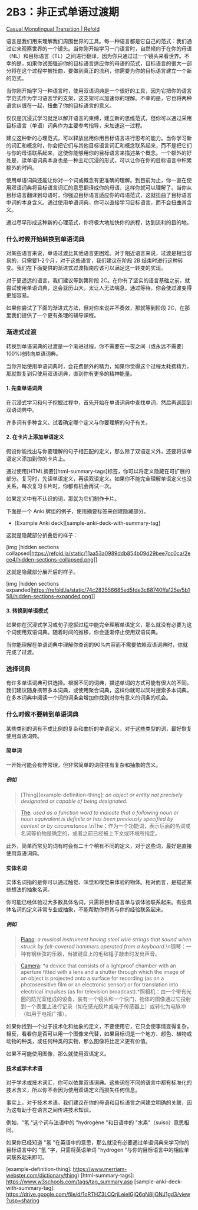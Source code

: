 # 2B3：非正式单语过渡期

[Casual Monolingual Transition | Refold](https://refold.la/roadmap/stage-2/b/casual-monolingual-transition)

语言是我们用来理解我们周围世界的工具。每一种语言都是它自己的范式：我们通过它来观察世界的一个镜头。当你刚开始学习一门语言时，自然倾向于在你的母语（NL）和目标语言（TL）之间进行翻译，因为你只通过过一个镜头来看世界。不幸的是，如果你试图强迫你的目标语言适应你的母语的范式，目标语言的很大一部分将在这个过程中被扭曲，要做到真正的流利，你需要为你的目标语言建立一个新的范式。

当你刚开始学习一种语言时，使用双语词典是一个很好的工具，因为它把你的语言学范式作为学习语言学的支架，这支架可以加速你的理解。不幸的是，它也将两种语言纠缠在一起，扭曲了你的目标语言的意义。

仅仅是沉浸式学习就足以解开语言的束缚，建立新的思维范式，但你可以通过采用目标语言（单语）词典作为主要参考指导，来加速这一过程。

建立这种新的心理范式，可以释放出用你用目标语言进行思考的能力。当你学习新的词汇和概念时，你会把它们与其他目标语言词汇和概念联系起来，而不是把它们与你的母语联系起来，这使你能够用你的目标语言来描述某个概念。一个额外的好处是，读单语词典本身也是一种主动沉浸的形式，可以让你在你的目标语言中积累额外的时间。

使用单语词典还能让你对一个词或概念有更准确的理解。到目前为止，你一直在使用双语词典将目标语言词汇的意思翻译成你的母语，这样你就可以理解了。当你从目标语言翻译到母语时，你强迫目标语言适应你的母语范式，这就扭曲了目标语言中词的本身含义。通过使用单语词典，你可以直接学习目标语言，而不会扭曲其含义。

通过尽早形成这种新的心理范式，你将极大地加快你的旅程，达到流利的目的地。

### 什么时候开始转换到单语词典

对某些语言来说，单语过渡比其他语言更困难。对于相近语言来说，过渡是相当容易的，只需要1-2个月，对于这些语言，我们建议在阶段 2B 结束时进行这种转变。我们在下面提供的渐进式过渡指南应该可以满足这一转变的实现。

对于更遥远的语言，我们建议等到第阶段 2C。在你有了坚实的语言基础之前，就尝试使用单语词典，这会亚历山大，太让人无法喘息。通过等待，你会使过渡变得更加容易。

如果你尝试了下面的渐进式方法，但对你来说并不奏效，那就等到阶段 2C，在那里我们提供了一个更有条理的辅导课程。

### 渐进式过渡

转换到单语词典的过渡是一个渐进过程，你不需要在一夜之间（或永远不需要）100%地转向单语词典。

当你开始使用单语词典时，会花费额外的精力，如果你觉得这个过程太耗费精力，那就恢复到只使用双语词典，直到你有更多的精神能量。

#### 1. 先查单语词典

在沉浸式学习和句子挖掘过程中，首先开始在单语词典中查找单词，然后再返回到双语词典中。

许多词有多种含义。试着确定哪个定义与你要理解的句子有关。

#### 2. 在卡片上添加单语定义

假设你能找出与你要理解的句子相匹配的定义，那么除了双语定义外，还要将该单语定义添加到你的卡片上。

通过使用[HTML摘要][html-summary-tags]标签，你可以将定义隐藏在可扩展的部分。复习时，先读单语定义，再读双语定义。如果你不能完全理解单语定义也没关系，每次复习卡片时，你都有机会再试一次。

如果定义中有不认识的词，那就为它们制作卡片。

下面是一个 Anki 牌组的例子，使用摘要标签来创建隐藏部分。

- [Example Anki deck][sample-anki-deck-with-summary-tag]

这就是隐藏部分折叠后的样子：

[img [hidden sections collapsed|https://refold.la/static/11aa53a0989ddb854b09d29bee7cc0ca/2ece4/hidden-sections-collapsed.png]]

这就是隐藏部分展开后的样子。

[img [hidden sections expanded|https://refold.la/static/74c283556685ed5fde3c88740ffa125e/5b158/hidden-sections-expanded.png]]

#### 3. 转换到单语模式

如果你在沉浸式学习或句子挖掘过程中能完全理解单语定义，那么就没有必要为这个词使用双语词典。随着时间的推移，你会逐渐停止使用双语词典。

当你能理解在单语词典中理解你查询的90%内容而不需要依赖双语词典时，你就完成了过渡。

### 选择词典

有许多单语词典可供选择。根据不同的词典，描述单词的方式可能有很大的不同。我们建议随身携带多本词典，或使用聚合词典，这样你就可以同时搜索多本词典，在多本词典中阅读一个词的词条会增加你找到对你有意义的词条的机会。

### 什么时候不要转到单语词典

某些类别的词有不成比例的复杂和曲折的单语定义，对于这些类型的词，最好恢复使用双语词典。

#### 简单词

一开始可能会有悖常理，但非常简单的词往往有复杂和抽象的含义。

##### 例如

> [Thing][example-definition-thing]: *an object or entity not precisely designated or capable of being designated.*

> [The](https://www.merriam-webster.com/dictionary/the): *used as a function word to indicate that a following noun or noun equivalent is definite or has been previously specified by context or by circumstance.*\nThe：作为一个功能词，表示后面的名词或名词等价物是确定的，或者之前已经被上下文或环境所指定。

此外，简单而常见的词有时会有二十个稍有不同的定义，对于这些词，最好是直接使用双语词典。

#### 实体名词

实体名词指的是你可以通过触觉、味觉和嗅觉来体验的物体。相对而言，是描述某些想法的抽象名词。

你可能已经体验过大多数具体名词，只需将目标语言单与该体验联系起来。有些具体名词的定义非常专业或抽象，不能帮助你将其与你的经验联系起来。

##### 例如

> [Piano](https://www.merriam-webster.com/dictionary/piano): *a musical instrument having steel wire strings that sound when struck by felt-covered hammers operated from a keyboard.*\n钢琴：一种有钢丝弦的乐器，当被键盘上的毛毡锤子敲击时发出声音。

> [Camera](https://www.merriam-webster.com/dictionary/camera): *a device that consists of a lightproof chamber with an aperture fitted with a lens and a shutter through which the image of an object is projected onto a surface for recording (as on a photosensitive film or an electronic sensor) or for translation into electrical impulses (as for television broadcast).*照相机：由一个带有光圈的防光室组成的设备，装有一个镜头和一个快门，物体的图像通过它投射到一个表面上进行记录（如在感光胶片或电子传感器上）或转化为电脉冲（如用于电视广播）。

如果你找到一个过于技术化和抽象的定义，不要使用它，它只会使事情变得复杂，相反，看看你是否可以用一个图像来代替，如果目标词是一个地方、颜色、植物或动物的种类，或任何种类的实物，那么图像将比定义更有价值。

如果不可能使用图像，那么就使用双语定义。

#### 技术或学术术语

对于学术或技术词汇，你可以依靠双语词典。这些词在不同的语言中都有标准化的技术含义，所以你不会因为使用双语定义而损失任何信息。

事实上，对于技术术语，我们建议在你的母语和目标语言之间建立明确的关联，因为这有助于在语言之间传递技术知识。

例如，"氢 "这个词与法语中的 "hydrogène "和日语中的 "水素"（suiso）意思相同。

如果你已经知道 "氢 "在英语中的意思，那么就没有必要通过单语词典来学习你的目标语言中的 "氢 "字，只需将英语单词 "hydrogen "与你的目标语言中的相应单词联系起来即可。

[example-definition-thing]: https://www.merriam-webster.com/dictionary/thing) [html-summary-tags]: https://www.w3schools.com/tags/tag_summary.asp [sample-anki-deck-with-summary-tag]: https://drive.google.com/file/d/1oRTHZ3LCQrjLeieIGjQ6qN8ljONJ1gd3/view?usp=sharing